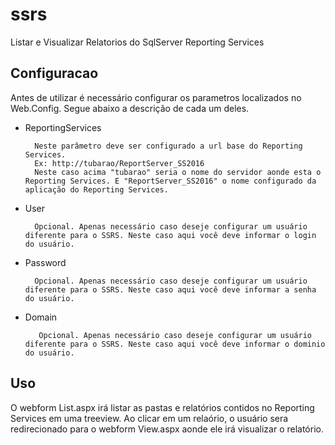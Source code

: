 # ssrs
Listar e Visualizar Relatorios do SqlServer Reporting Services

 ## Configuracao

Antes de utilizar é necessário configurar os parametros localizados no Web.Config. Segue abaixo a descrição de cada um deles.

* ReportingServices

        Neste parâmetro deve ser configurado a url base do Reporting Services. 
        Ex: http://tubarao/ReportServer_SS2016
        Neste caso acima "tubarao" seria o nome do servidor aonde esta o Reporting Services. E "ReportServer_SS2016" o nome configurado da aplicação do Reporting Services.

* User

        Opcional. Apenas necessário caso deseje configurar um usuário diferente para o SSRS. Neste caso aqui você deve informar o login do usuário.
* Password

        Opcional. Apenas necessário caso deseje configurar um usuário diferente para o SSRS. Neste caso aqui você deve informar a senha do usuário.
* Domain

         Opcional. Apenas necessário caso deseje configurar um usuário diferente para o SSRS. Neste caso aqui você deve informar o dominio do usuário.

## Uso

O webform List.aspx irá listar as pastas e relatórios contidos no Reporting Services em uma treeview. Ao clicar em um relaório, o usuário sera redirecionado para o webform View.aspx aonde ele irá visualizar o relatório.

